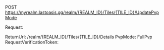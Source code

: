 POST
https://myrealm.lastoasis.gg/realm/{REALM_ID}/Tiles/{TILE_ID}/UpdatePvpMode

Request:

ReturnUrl: /realm/{REALM_ID}/Tiles/{TILE_ID}/Details
PvpMode: FullPvp
RequestVerificationToken:
